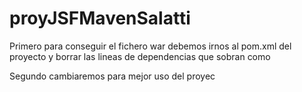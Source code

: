 # proyJSFMavenSalatti

Primero para conseguir el fichero war debemos irnos al pom.xml del proyecto y borrar las lineas de dependencias que sobran como 

Segundo cambiaremos para mejor uso del proyec
